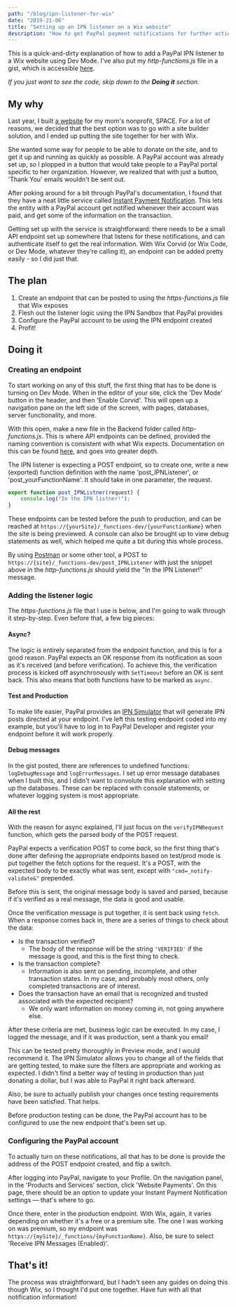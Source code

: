 ```yaml
---
path: "/blog/ipn-listener-for-wix"
date: "2019-21-06"
title: "Setting up an IPN listener on a Wix website"
description: "How to get PayPal payment notifications for further action"
---
```


This is a quick-and-dirty explanation of how to add a PayPal IPN listener to a Wix website using Dev Mode. I've also put my _http-functions.js_ file in a gist, which is accessible [here](https://gist.github.com/morkhorwaad/4596b05d02a130069deed76496db8c0f).

_If you just want to see the code, skip down to the **Doing it** section._ 

## My why

Last year, I built [a website](https://spaceinvermont.org) for my mom's nonprofit, SPACE. For a lot of reasons, we decided that the best option was to go with a site builder solution, and I ended up putting the site together for her with Wix. 

She wanted some way for people to be able to donate on the site, and to get it up and running as quickly as possible. A PayPal account was already set up, so I plopped in a button that would take people to a PayPal portal specific to her organization. However, we realized that with just a button, 'Thank You' emails wouldn't be sent out.

After poking around for a bit through PayPal's documentation, I found that they have a neat little service called [Instant Payment Notification](https://developer.paypal.com/docs/classic/products/instant-payment-notification/). This lets the entity with a PayPal account get notified whenever their account was paid, and get some of the information on the transaction. 

Getting set up with the service is straightforward: there needs to be a small API endpoint set up somewhere that listens for these notifications, and can authenticate itself to get the real information. With Wix Corvid (or Wix Code, or Dev Mode, whatever they're calling it), an endpoint can be added pretty easily - so I did just that. 

## The plan 

1. Create an endpoint that can be posted to using the _https-functions.js_ file that Wix exposes
2. Flesh out the listener logic using the IPN Sandbox that PayPal provides
3. Configure the PayPal account to be using the IPN endpoint created
4. Profit!

## Doing it

### Creating an endpoint

To start working on any of this stuff, the first thing that has to be done is turning on Dev Mode. When in the editor of your site, click the 'Dev Mode' button in the header, and then 'Enable Corvid'. This will open up a navigation pane on the left side of the screen, with pages, databases, server functionality, and more. 

With this open, make a new file in the Backend folder called _http-functions.js_. This is where API endpoints can be defined, provided the naming convention is consistent with what Wix expects. Documentation on this can be found [here](https://www.wix.com/corvid/reference/wix-http-functions.html), and goes into greater depth. 

The IPN listener is expecting a POST endpoint, so to create one, write a new (exported) function definition with the name 'post_IPNListener', or 'post_yourFunctionName'. It should take in one parameter, the request.

```javascript
export function post_IPNListner(request) {
    console.log("In the IPN listner!");
}
```

These endpoints can be tested before the push to production, and can be reached at `https://{yourSite}/_functions-dev/{yourFunctionName}` when the site is being previewed. A console can also be brought up to view debug statements as well, which helped me quite a bit during this whole process.

By using [Postman](https://www.getpostman.com/) or some other tool, a POST to `https://{site}/_functions-dev/post_IPNListener` with just the snippet above in the _http-functions.js_ should yield the "In the IPN Listener!" message. 

### Adding the listener logic

The _https-functions.js_ file that I use is below, and I'm going to walk through it step-by-step. Even before that, a few big pieces: 

#### Async? 

The logic is entirely separated from the endpoint function, and this is for a good reason. PayPal expects an OK response from its notification as soon as it's received (and before verification). To achieve this, the verification process is kicked off asynchronously with `SetTimeout` before an OK is sent back. This also means that both functions have to be marked as `async`. 

#### Test and Production

To make life easier, PayPal provides an [IPN Simulator](https://developer.paypal.com/docs/classic/ipn/integration-guide/IPNSimulator/#ipn-listener-requirements) that will generate IPN posts directed at your endpoint. I've left this testing endpoint coded into my example, but you'll have to log in to PayPal Developer and register your endpoint before it will work properly. 

#### Debug messages
In the gist posted, there are references to undefined functions: `logDebugMessage` and `logErrorMessages`. I set up error message databases when I built this, and I didn't want to convolute this explanation with setting up the databases. These can be replaced with console statements, or whatever logging system is most appropriate. 

#### All the rest

With the reason for async explained, I'll just focus on the `verifyIPNRequest` function, which gets the parsed body of the POST request. 

PayPal expects a verification POST to come _back_, so the first thing that's done after defining the appropriate endpoints based on test/prod mode is put together the fetch options for the request. It's a POST, with the expected body to be exactly what was sent, except with `"cmd=_notify-validate&"` prepended. 

Before this is sent, the original message body is saved and parsed, because if it's verified as a real message, the data is good and usable. 

Once the verification message is put together, it is sent back using `fetch`. When a response comes back in, there are a series of things to check about the data: 

- Is the transaction verified? 
    - The body of the response will be the string `'VERIFIED'` if the message is good, and this is the first thing to check. 
- Is the transaction complete? 
    - Information is also sent on pending, incomplete, and other transaction states. In my case, and probably most others, only completed transactions are of interest. 
- Does the transaction have an email that is recognized and trusted associated with the expected recipient?
    - We only want information on money coming _in_, not going anywhere else. 

After these criteria are met, business logic can be executed. In my case, I logged the message, and if it was production, sent a thank you email! 

This can be tested pretty thoroughly in Preview mode, and I would recommend it. The IPN Simulator allows you to change all of the fields that are getting tested, to make sure the filters are appropriate and working as expected. I didn't find a better way of testing in production than just donating a dollar, but I was able to PayPal it right back afterward. 

Also, be sure to actually publish your changes once testing requirements have been satisfied. That helps. 

Before production testing can be done, the PayPal account has to be configured to use the new endpoint that's been set up. 

### Configuring the PayPal account

To actually turn on these notifications, all that has to be done is provide the address of the POST endpoint created, and flip a switch. 

After logging into PayPal, navigate to your Profile. On the navigation panel, in the 'Products and Services' section, click 'Website Payments'. On this page, there should be an option to update your Instant Payment Notification settings &mdash; that's where to go. 

Once there, enter in the production endpoint. With Wix, again, it varies depending on whether it's a free or a premium site. The one I was working on was premium, so my endpoint was `https://{mySite}/_functions/{myFunctionName}`. Also, be sure to select 'Receive IPN Messages (Enabled)'. 

## That's it! 

The process was straightforward, but I hadn't seen any guides on doing this though Wix, so I thought I'd put one together. Have fun with all that notification information!

<script src="https://gist.github.com/morkhorwaad/4596b05d02a130069deed76496db8c0f.js"></script>


